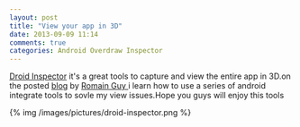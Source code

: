 ```yaml
---
layout: post
title: "View your app in 3D"
date: 2013-09-09 11:14
comments: true
categories: Android Overdraw Inspector
---
```

<a href="http://www.sriramramani.com/droidinspector/">Droid Inspector</a> it's a great tools to capture and view the entire app in 3D.on the posted <a href="http://www.curious-creature.org/2012/12/01/android-performance-case-study/">blog</a> by <a href="https://plus.google.com/+RomainGuy">Romain Guy </a>i learn how to use a series of android integrate tools to sovle my view issues.Hope you guys will enjoy this tools


{% img /images/pictures/droid-inspector.png %}
